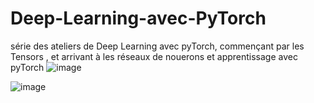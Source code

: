 # Deep-Learning-avec-PyTorch
série des ateliers de Deep Learning avec pyTorch, commençant par les Tensors , et arrivant à les réseaux de nouerons et apprentissage avec pyTorch
![image](https://user-images.githubusercontent.com/54851310/165285665-9a75c472-f0cf-4bd6-abff-c2ce038a747d.png)



![image](https://user-images.githubusercontent.com/54851310/167033476-ea32e076-8028-4030-823d-1e967c856d6b.png)

